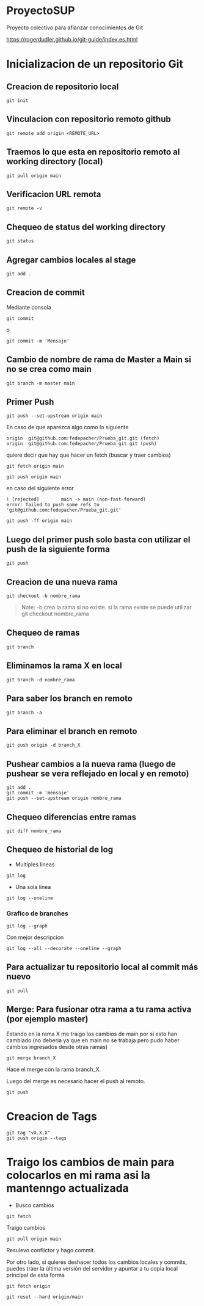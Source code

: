# ProyectoSUP
Proyecto colectivo para afianzar conocimientos de Git

https://rogerdudler.github.io/git-guide/index.es.html

# Inicializacion de un repositorio Git

## Creacion de repositorio local

```
git init
```

## Vinculacion con repositorio remoto github

```
git remote add origin <REMOTE_URL>
```

## Traemos lo que esta en repositorio remoto al working directory (local)

```
git pull origin main
```

## Verificacion URL remota

```
git remote -v
```

## Chequeo de status del working directory

```
git status
```

## Agregar cambios locales al stage

```
git add .
```

## Creacion de commit

Mediante consola

```
git commit
```
o

```
git commit -m 'Mensaje'
```

## Cambio de nombre de rama de Master a Main si no se crea como main

```
git branch -m master main
```

## Primer Push

```
git push --set-upstream origin main
```


En caso de que aparezca algo como lo siguiente
```
origin  git@github.com:fedepacher/Prueba_git.git (fetch)
origin  git@github.com:fedepacher/Prueba_git.git (push)
```
quiere decir que hay que hacer un fetch (buscar y traer cambios)
```
git fetch origin main
```
```
git push origin main
```
en caso del siguiente error
```
! [rejected]        main -> main (non-fast-forward)
error: failed to push some refs to 'git@github.com:fedepacher/Prueba_git.git'
```
```
git push -ff origin main
```

## Luego del primer push solo basta con utilizar el push de la siguiente forma

```
git push
```


## Creacion de una nueva rama

```
git checkout -b nombre_rama
```

> Note: -b crea la rama si no existe. si la rama existe se puede utilizar git checkout nombre_rama

## Chequeo de ramas

```
git branch
```

## Eliminamos la rama X en local

```
git branch -d nombre_rama
```

## Para saber los branch en remoto

```
git branch -a
```

## Para eliminar el branch en remoto

```
git push origin -d branch_X
```

## Pushear cambios a la nueva rama (luego de pushear se vera reflejado en local y en remoto)

```
git add .
git commit -m 'mensaje'
git push --set-upstream origin nombre_rama
```

## Chequeo diferencias entre ramas

```
git diff nombre_rama
```

## Chequeo de historial de log

- Multiples lineas
```
git log
```

- Una sola linea
```
git log --oneline
```

### Grafico de branches

```
git log --graph
```

Con mejor descripcion
```
git log --all --decorate --oneline --graph
```

## Para actualizar tu repositorio local al commit más nuevo

```
git pull
```

## Merge: Para fusionar otra rama a tu rama activa (por ejemplo master)

Estando en la rama X me traigo los cambios de main por si esto han cambiado (no deberia ya que en main no se trabaja pero pudo haber cambios ingresados desde otras ramas)

```
git merge branch_X
```

Hace el merge con la rama branch_X.

Luego del merge es necesario hacer el push al remoto.

```
git push
```

# Creacion de Tags

```
git tag "vX.X.X"
git push origin --tags
```

# Traigo los cambios de main para colocarlos en mi rama asi la mantenngo actualizada

- Busco cambios

```
git fetch
```

Traigo cambios

```
git pull origin main
```

Resulevo conflictor y hago commit.

Por otro lado, si quieres deshacer todos los cambios locales y commits, puedes traer la última versión del servidor y apuntar a tu copia local principal de esta forma

```
git fetch origin
```
```
git reset --hard origin/main
```